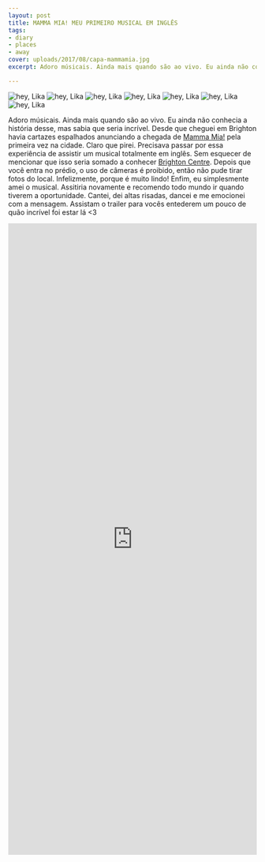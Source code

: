 ```yaml
---
layout: post
title: MAMMA MIA! MEU PRIMEIRO MUSICAL EM INGLÊS
tags:
- diary
- places
- away
cover: uploads/2017/08/capa-mammamia.jpg
excerpt: Adoro músicais. Ainda mais quando são ao vivo. Eu ainda não conhecia a história desse, mas sabia que seria incrível.

---
```


<img class="blog-post-image" src="{{ site.baseUrl }}/uploads/2017/08/mammamia-01.jpg" alt="hey, Lika"/>

<img class="blog-post-image" src="{{ site.baseUrl }}/uploads/2017/08/mammamia-03.jpg" alt="hey, Lika"/>

<img class="blog-post-image" src="{{ site.baseUrl }}/uploads/2017/08/mammamia-04.jpg" alt="hey, Lika"/>

<img class="blog-post-image" src="{{ site.baseUrl }}/uploads/2017/08/mammamia-05.jpg" alt="hey, Lika"/>

<img class="blog-post-image" src="{{ site.baseUrl }}/uploads/2017/08/mammamia-06.jpg" alt="hey, Lika"/>

<img class="blog-post-image" src="{{ site.baseUrl }}/uploads/2017/08/mammamia-07.jpg" alt="hey, Lika"/>

<img class="blog-post-image" src="{{ site.baseUrl }}/uploads/2017/08/mammamia-08.jpg" alt="hey, Lika"/>

Adoro músicais. Ainda mais quando são ao vivo. Eu ainda não conhecia a história desse, mas sabia que seria incrível. Desde que cheguei em Brighton havia cartazes espalhados anunciando a chegada de <a href="http://mamma-mia.com/" target="top">Mamma Mia!</a> pela primeira vez na cidade. Claro que pirei. Precisava passar por essa experiência de assistir um musical totalmente em inglês. Sem esquecer de mencionar que isso seria somado a conhecer <a href="http://brightoncentre.co.uk/" target="top">Brighton Centre</a>. Depois que você entra no prédio, o uso de câmeras é proibido, então não pude tirar fotos do local. Infelizmente, porque é muito lindo! Enfim, eu simplesmente amei o musical. Assitiria novamente e recomendo todo mundo ir quando tiverem a oportunidade. Cantei, dei altas risadas, dancei e me emocionei com a mensagem. Assistam o trailer para vocês entederem um pouco de quão incrível foi estar lá <3

<iframe width=100% height="1280"
  src="https://www.youtube.com/embed/QEze7COQt9k" frameborder="0" allowfullscreen>
</iframe>
